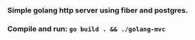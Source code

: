 ### Simple golang http server using fiber and postgres.

### Compile and run: `go build . && ./golang-mvc`
